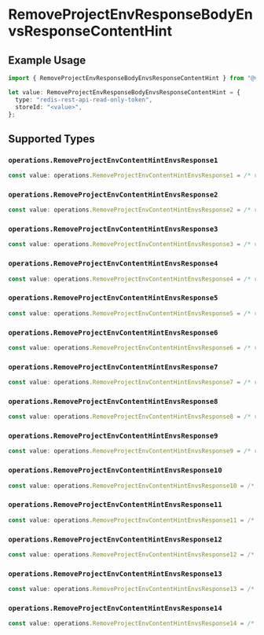 # RemoveProjectEnvResponseBodyEnvsResponseContentHint

## Example Usage

```typescript
import { RemoveProjectEnvResponseBodyEnvsResponseContentHint } from "@vercel/sdk/models/operations/removeprojectenv.js";

let value: RemoveProjectEnvResponseBodyEnvsResponseContentHint = {
  type: "redis-rest-api-read-only-token",
  storeId: "<value>",
};
```

## Supported Types

### `operations.RemoveProjectEnvContentHintEnvsResponse1`

```typescript
const value: operations.RemoveProjectEnvContentHintEnvsResponse1 = /* values here */
```

### `operations.RemoveProjectEnvContentHintEnvsResponse2`

```typescript
const value: operations.RemoveProjectEnvContentHintEnvsResponse2 = /* values here */
```

### `operations.RemoveProjectEnvContentHintEnvsResponse3`

```typescript
const value: operations.RemoveProjectEnvContentHintEnvsResponse3 = /* values here */
```

### `operations.RemoveProjectEnvContentHintEnvsResponse4`

```typescript
const value: operations.RemoveProjectEnvContentHintEnvsResponse4 = /* values here */
```

### `operations.RemoveProjectEnvContentHintEnvsResponse5`

```typescript
const value: operations.RemoveProjectEnvContentHintEnvsResponse5 = /* values here */
```

### `operations.RemoveProjectEnvContentHintEnvsResponse6`

```typescript
const value: operations.RemoveProjectEnvContentHintEnvsResponse6 = /* values here */
```

### `operations.RemoveProjectEnvContentHintEnvsResponse7`

```typescript
const value: operations.RemoveProjectEnvContentHintEnvsResponse7 = /* values here */
```

### `operations.RemoveProjectEnvContentHintEnvsResponse8`

```typescript
const value: operations.RemoveProjectEnvContentHintEnvsResponse8 = /* values here */
```

### `operations.RemoveProjectEnvContentHintEnvsResponse9`

```typescript
const value: operations.RemoveProjectEnvContentHintEnvsResponse9 = /* values here */
```

### `operations.RemoveProjectEnvContentHintEnvsResponse10`

```typescript
const value: operations.RemoveProjectEnvContentHintEnvsResponse10 = /* values here */
```

### `operations.RemoveProjectEnvContentHintEnvsResponse11`

```typescript
const value: operations.RemoveProjectEnvContentHintEnvsResponse11 = /* values here */
```

### `operations.RemoveProjectEnvContentHintEnvsResponse12`

```typescript
const value: operations.RemoveProjectEnvContentHintEnvsResponse12 = /* values here */
```

### `operations.RemoveProjectEnvContentHintEnvsResponse13`

```typescript
const value: operations.RemoveProjectEnvContentHintEnvsResponse13 = /* values here */
```

### `operations.RemoveProjectEnvContentHintEnvsResponse14`

```typescript
const value: operations.RemoveProjectEnvContentHintEnvsResponse14 = /* values here */
```

